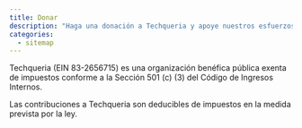 ```yaml
---
title: Donar
description: "Haga una donación a Techqueria y apoye nuestros esfuerzos para elevar Latinx en Tech."
categories:
  - sitemap
---
```


Techqueria (EIN 83-2656715) es una organización benéfica pública exenta de impuestos conforme a la Sección 501 (c) (3) del Código de Ingresos Internos.

Las contribuciones a Techqueria son deducibles de impuestos en la medida prevista por la ley.
